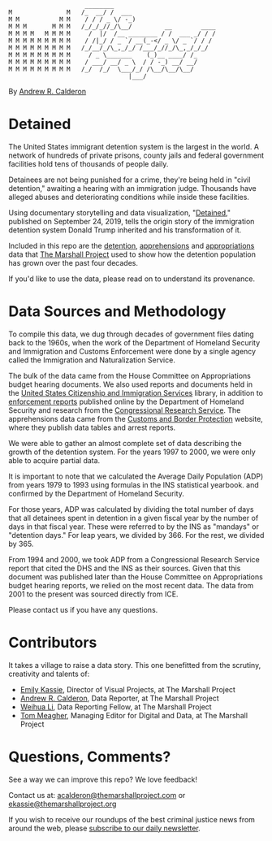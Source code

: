 ```
                     ________                            
M               M   /_  __/ /  ___                       
M M           M M    / / / _ \/ -_)                      
M M M       M M M   /_/_/_//_/\__/         __        ____
M M M M   M M M M     /  |/  /__ ________ / /  ___ _/ / /
M M M M M M M M M    / /|_/ / _ `/ __(_-</ _ \/ _ `/ / /
M M M M M M M M M   /_/__/_/\_,_/_/ /___/_//_/\_,_/_/_/  
M M M M M M M M M     / _ \_______    (_)__ ____/ /_     
M M M M M M M M M    / ___/ __/ _ \  / / -_) __/ __/     
M M M M M M M M M   /_/  /_/  \___/_/ /\__/\__/\__/     
                                 |___/  
```

By [Andrew R. Calderon](https://www.themarshallproject.org/staff/andrew-r.-calderon)

# Detained
The United States immigrant detention system is the largest in the world. A network of hundreds of private prisons, county jails and federal government facilities hold tens of thousands of people daily.

Detainees are not being punished for a crime, they're being held in "civil detention," awaiting a hearing with an immigration judge. Thousands have alleged abuses and deteriorating conditions while inside these facilities.

Using documentary storytelling and data visualization, "[Detained](https://www.themarshallproject.org/2019/09/24/detained)," published on September 24, 2019, tells the origin story of the immigration detention system Donald Trump inherited and his transformation of it.

Included in this repo are the [detention](LINK), [apprehensions](LINK) and [appropriations](LINK) data that [The Marshall Project](https://www.themarshallproject.org) used to show how the detention population has grown over the past four decades.

If you'd like to use the data, please read on to understand its provenance.

# Data Sources and Methodology

To compile this data, we dug through decades of government files dating back to the 1960s, when the work of the Department of Homeland Security and Immigration and Customs Enforcement were done by a single agency called the Immigration and Naturalization Service.

The bulk of the data came from the House Committee on Appropriations budget hearing documents. We also used reports and documents held in the [United States Citizenship and Immigration Services](https://www.uscis.gov/library) library, in addition to [enforcement reports](https://www.dhs.gov/immigration-statistics/enforcement-actions) published online by the Department of Homeland Security and research from the [Congressional Research Service](https://crsreports.congress.gov). The apprehensions data came from the [Customs and Border Protection](https://www.cbp.gov/newsroom/media-resources/stats) website, where they publish data tables and arrest reports.

We were able to gather an almost complete set of data describing the growth of the detention system. For the years 1997 to 2000, we were only able to acquire partial data.

It is important to note that we calculated the Average Daily Population (ADP) from years 1979 to 1993 using formulas in the INS statistical yearbook. and confirmed by the Department of Homeland Security. 

For those years, ADP was calculated by dividing the total number of days that all detainees spent in detention in a given fiscal year by the number of days in that fiscal year. These were referred to by the INS as "mandays" or "detention days." For leap years, we divided by 366. For the rest, we divided by 365.   

From 1994 and 2000, we took ADP from a Congressional Research Service report that cited the DHS and the INS as their sources. Given that this document was published later than the House Committee on Appropriations budget hearing reports, we relied on the most recent data. The data from 2001 to the present was sourced directly from ICE.

Please contact us if you have any questions.

# Contributors
It takes a village to raise a data story. This one benefitted from the scrutiny, creativity and talents of:

- [Emily Kassie](https://www.themarshallproject.org/staff/emily-kassie), Director of Visual Projects, at The Marshall Project
- [Andrew R. Calderon](https://www.themarshallproject.org/staff/andrew-r.-calderon), Data Reporter, at The Marshall Project
- [Weihua Li](https://www.themarshallproject.org/staff/weihua-li), Data Reporting Fellow, at The Marshall Project
- [Tom Meagher](https://www.themarshallproject.org/staff/tom-meagher), Managing Editor for Digital and Data, at The Marshall Project


# Questions, Comments?
See a way we can improve this repo? We love feedback!

Contact us at: acalderon@themarshallproject.com or ekassie@themarshallproject.org

If you wish to receive our roundups of the best criminal justice news from around the web, please [subscribe to our daily newsletter](https://themarshallproject.us3.list-manage.com/subscribe?u=a92567c13cca06b470824aead&id=5e02cdad9d).
